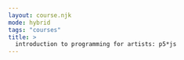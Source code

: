 ```yaml
---
layout: course.njk
mode: hybrid
tags: "courses"
title: >
  introduction to programming for artists: p5*js
---
```

